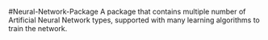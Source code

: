 #Neural-Network-Package
A package that contains multiple number of Artificial Neural Network types, supported with many learning algorithms to train the network. 
